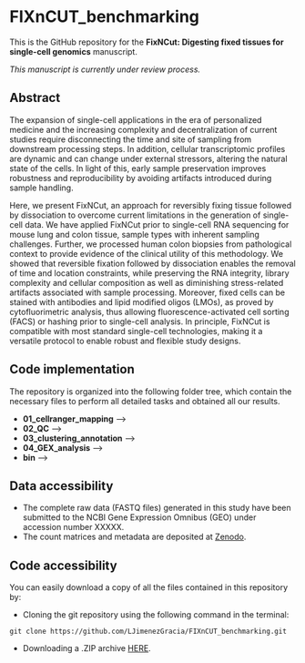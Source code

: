 # FIXnCUT_benchmarking

This is the GitHub repository for the **FixNCut: Digesting fixed tissues for single-cell genomics** manuscript.

*This manuscript is currently under review process.*


## Abstract

The expansion of single-cell applications in the era of personalized medicine and the increasing complexity and decentralization of current studies require disconnecting the time and site of sampling from downstream processing steps. In addition, cellular transcriptomic profiles are dynamic and can change under external stressors, altering the natural state of the cells. In light of this, early sample preservation improves robustness and reproducibility by avoiding artifacts introduced during sample handling. 

Here, we present FixNCut, an approach for reversibly fixing tissue followed by dissociation to overcome current limitations in the generation of single-cell data. We have applied FixNCut prior to single-cell RNA sequencing for mouse lung and colon tissue, sample types with inherent sampling challenges. Further, we processed human colon biopsies from pathological context to provide evidence of the clinical utility of this methodology. We showed that reversible fixation followed by dissociation enables the removal of time and location constraints, while preserving the RNA integrity, library complexity and cellular composition as well as diminishing stress-related artifacts associated with sample processing. Moreover, fixed cells can be stained with antibodies and lipid modified oligos (LMOs), as proved by cytofluorimetric analysis, thus allowing fluorescence-activated cell sorting (FACS) or hashing prior to single-cell analysis. In principle, FixNCut is compatible with most standard single-cell technologies, making it a versatile protocol to enable robust and flexible study designs.


## Code implementation

The repository is organized into the following folder tree, which contain the necessary files to perform all detailed tasks and obtained all our results.

* **01_cellranger_mapping** -->
* **02_QC** -->
* **03_clustering_annotation** -->
* **04_GEX_analysis** -->
* **bin** -->


## Data accessibility

* The complete raw data (FASTQ files) generated in this study have been submitted to the NCBI Gene Expression Omnibus (GEO) under accession number XXXXX.
* The count matrices and metadata are deposited at [Zenodo](). 


## Code accessibility

You can easily download a copy of all the files contained in this repository by:

* Cloning the git repository using the following command in the terminal:

`git clone https://github.com/LJimenezGracia/FIXnCUT_benchmarking.git`

* Downloading a .ZIP archive [HERE](https://github.com/LJimenezGracia/FIXnCUT_benchmarking/archive/refs/heads/main.zip).
